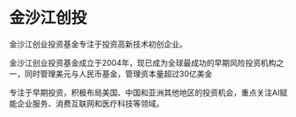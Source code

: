 # 金沙江创投

金沙江创业投资基金专注于投资高新技术初创企业。

金沙江创业投资基金成立于2004年，现已成为全球最成功的早期风险投资机构之一，同时管理美元与人民币基金，管理资本量超过30亿美金

专注于早期投资，积极布局美国、中国和亚洲其他地区的投资机会，重点关注AI赋能企业服务、消费互联网和医疗科技等领域。
